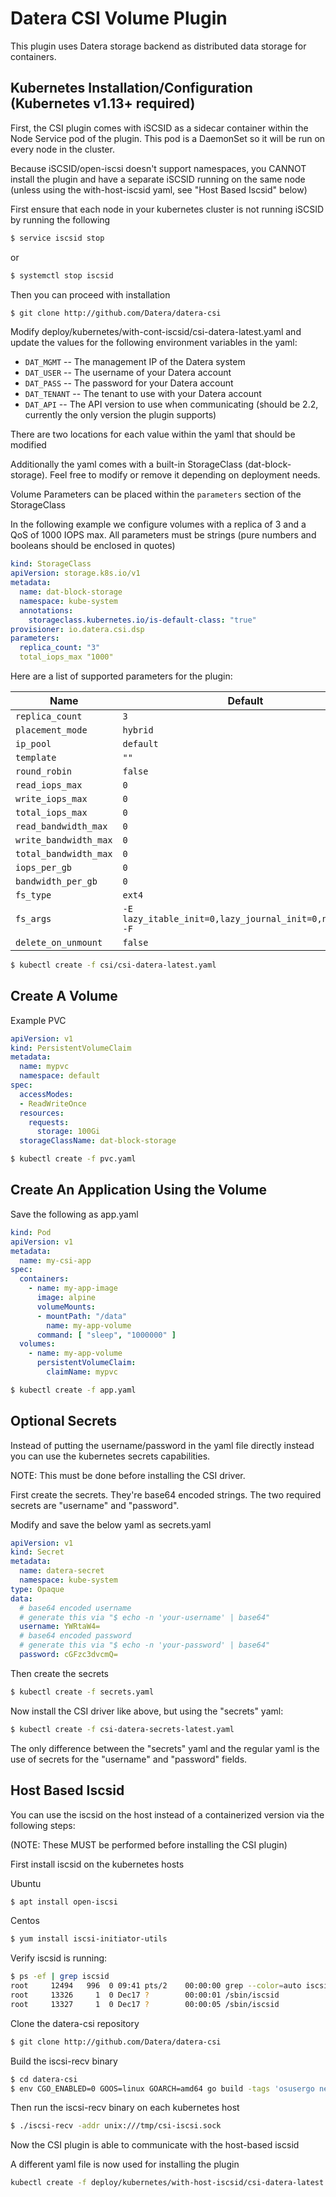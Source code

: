 # Datera CSI Volume Plugin

This plugin uses Datera storage backend as distributed data storage for containers.

## Kubernetes Installation/Configuration (Kubernetes v1.13+ required)

First, the CSI plugin comes with iSCSID as a sidecar container within the Node
Service pod of the plugin.  This pod is a DaemonSet so it will be run on every
node in the cluster.

Because iSCSID/open-iscsi doesn't support namespaces, you CANNOT install the
plugin and have a separate iSCSID running on the same node (unless using the
with-host-iscsid yaml, see "Host Based Iscsid" below)

First ensure that each node in your kubernetes cluster is not running iSCSID
by running the following

```bash
$ service iscsid stop
```

or

```bash
$ systemctl stop iscsid
```

Then you can proceed with installation

```bash
$ git clone http://github.com/Datera/datera-csi
```

Modify deploy/kubernetes/with-cont-iscsid/csi-datera-latest.yaml and update the
values for the following environment variables in the yaml:

* `DAT_MGMT`   -- The management IP of the Datera system
* `DAT_USER`   -- The username of your Datera account
* `DAT_PASS`   -- The password for your Datera account
* `DAT_TENANT` -- The tenant to use with your Datera account
* `DAT_API`    -- The API version to use when communicating (should be 2.2,
                currently the only version the plugin supports)

There are two locations for each value within the yaml that should be modified

Additionally the yaml comes with a built-in StorageClass (dat-block-storage).
Feel free to modify or remove it depending on deployment needs.

Volume Parameters can be placed within the ``parameters`` section of the
StorageClass

In the following example we configure volumes with a replica of 3 and a QoS of
1000 IOPS max.  All parameters must be strings (pure numbers and booleans
should be enclosed in quotes)

```yaml
kind: StorageClass
apiVersion: storage.k8s.io/v1
metadata:
  name: dat-block-storage
  namespace: kube-system
  annotations:
    storageclass.kubernetes.io/is-default-class: "true"
provisioner: io.datera.csi.dsp
parameters:
  replica_count: "3"
  total_iops_max "1000"
```

Here are a list of supported parameters for the plugin:

Name                   |     Default
----------------       |     ------------
``replica_count``      |     ``3``
``placement_mode``     |     ``hybrid``
``ip_pool``            |     ``default``
``template``           |     ``""``
``round_robin``        |     ``false``
``read_iops_max``      |     ``0``
``write_iops_max``     |     ``0``
``total_iops_max``     |     ``0``
``read_bandwidth_max`` |     ``0``
``write_bandwidth_max``|     ``0``
``total_bandwidth_max``|     ``0``
``iops_per_gb``        |     ``0``
``bandwidth_per_gb``   |     ``0``
``fs_type``            |     ``ext4``
``fs_args``            |     ``-E lazy_itable_init=0,lazy_journal_init=0,nodiscard -F``
``delete_on_unmount``  |     ``false``


```bash
$ kubectl create -f csi/csi-datera-latest.yaml
```

## Create A Volume

Example PVC

```yaml
apiVersion: v1
kind: PersistentVolumeClaim
metadata:
  name: mypvc
  namespace: default
spec:
  accessModes:
  - ReadWriteOnce
  resources:
    requests:
      storage: 100Gi
  storageClassName: dat-block-storage
```

```bash
$ kubectl create -f pvc.yaml
```

## Create An Application Using the Volume

Save the following as app.yaml
```yaml
kind: Pod
apiVersion: v1
metadata:
  name: my-csi-app
spec:
  containers:
    - name: my-app-image
      image: alpine
      volumeMounts:
      - mountPath: "/data"
        name: my-app-volume
      command: [ "sleep", "1000000" ]
  volumes:
    - name: my-app-volume
      persistentVolumeClaim:
        claimName: mypvc
```

```bash
$ kubectl create -f app.yaml
```

## Optional Secrets

Instead of putting the username/password in the yaml file directly instead
you can use the kubernetes secrets capabilities.

NOTE: This must be done before installing the CSI driver.

First create the secrets.  They're base64 encoded strings.  The two required
secrets are "username" and "password".

Modify and save the below yaml as secrets.yaml
```yaml
apiVersion: v1
kind: Secret
metadata:
  name: datera-secret
  namespace: kube-system
type: Opaque
data:
  # base64 encoded username
  # generate this via "$ echo -n 'your-username' | base64"
  username: YWRtaW4=
  # base64 encoded password
  # generate this via "$ echo -n 'your-password' | base64"
  password: cGFzc3dvcmQ=
```
Then create the secrets

```bash
$ kubectl create -f secrets.yaml
```

Now install the CSI driver like above, but using the "secrets" yaml:

```bash
$ kubectl create -f csi-datera-secrets-latest.yaml
```

The only difference between the "secrets" yaml and the regular yaml is the
use of secrets for the "username" and "password" fields.

## Host Based Iscsid
You can use the iscsid on the host instead of a containerized version via the
following steps:

(NOTE: These MUST be performed before installing the CSI plugin)

First install iscsid on the kubernetes hosts

Ubuntu
```bash
$ apt install open-iscsi
```

Centos
```bash
$ yum install iscsi-initiator-utils
```

Verify iscsid is running:
```bash
$ ps -ef | grep iscsid
root     12494   996  0 09:41 pts/2    00:00:00 grep --color=auto iscsid
root     13326     1  0 Dec17 ?        00:00:01 /sbin/iscsid
root     13327     1  0 Dec17 ?        00:00:05 /sbin/iscsid
```

Clone the datera-csi repository
```bash
$ git clone http://github.com/Datera/datera-csi
```

Build the iscsi-recv binary
```bash
$ cd datera-csi
$ env CGO_ENABLED=0 GOOS=linux GOARCH=amd64 go build -tags 'osusergo netgo static_build' -o iscsi-recv github.com/Datera/datera-csi/cmd/iscsi-recv
```

Then run the iscsi-recv binary on each kubernetes host
```bash
$ ./iscsi-recv -addr unix:///tmp/csi-iscsi.sock
```

Now the CSI plugin is able to communicate with the host-based iscsid

A different yaml file is now used for installing the plugin
```bash
kubectl create -f deploy/kubernetes/with-host-iscsid/csi-datera-latest.yaml
```
